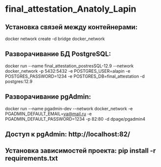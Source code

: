 # final_attestation_Anatoly_Lapin
## Установка связей между контейнерами:
docker network create -d bridge docker_network

## Разворачивание БД PostgreSQL: 
docker run --name final_attestation_postresSQL-12.9 --network docker_network -p 5432:5432 -e POSTGRES_USER=alapin -e POSTGRES_PASSWORD=1234 -e POSTGRES_DB=final_attestation -d postgres:12.9

## Разворачивание pgAdmin: 
docker run --name pgadmin-dev --network docker_network -e PGADMIN_DEFAULT_EMAIL=ya@mail.ru -e PGADMIN_DEFAULT_PASSWORD=1234 -p 82:80 -d dpage/pgadmin4

## Доступ к pgAdmin: http://localhost:82/

## Установка зависимостей проекта: pip install -r requirements.txt
